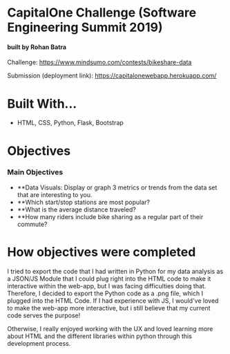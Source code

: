 # CapitalOne Challenge (Software Engineering Summit 2019)
#### built by Rohan Batra

Challenge: https://www.mindsumo.com/contests/bikeshare-data

Submission (deployment link): https://capitalonewebapp.herokuapp.com/


# Built With...
* HTML, CSS, Python, Flask, Bootstrap
# Objectives 

### Main Objectives
- **Data Visuals: Display or graph 3 metrics or trends from the data set that are interesting to you.
- **Which start/stop stations are most popular?
- **What is the average distance traveled?
- **How many riders include bike sharing as a regular part of their commute?

# How objectives were completed
I tried to export the code that I had written in Python for my data analysis as a JSON/JS Module that I could plug right into the HTML code to make it interactive within the web-app, but I was facing difficulties doing that. Therefore, I decided to export the Python code as a .png file, which I plugged into the HTML Code. If I had experience with JS, I would've loved to make the web-app more interactive, but i still believe that my current code serves the purpose! 

Otherwise, I really enjoyed working with the UX and loved learning more about HTML and the different libraries within python through this development process.
